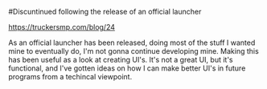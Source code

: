 #Discuntinued following the release of an official launcher

https://truckersmp.com/blog/24

As an official launcher has been released, doing most of the stuff I wanted mine to eventually do, I'm not gonna continue developing mine. Making this has been useful as a look at creating UI's. It's not a great UI, but it's functional, and I've gotten ideas on how I can make better UI's in future programs from a techincal viewpoint.
